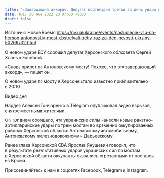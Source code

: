 ```yaml
---
title: "«Завершающий аккорд». Депутат подтвердил третьи за день удары по Антоновскому мосту"
date: Tue, 30 Aug 2022 23:07:00 +0300
draft: false
---
```

Источник: Новое Время https://nv.ua/ukraine/events/nastuplenie-vsu-na-herson-antonovskiy-most-obstrelyali-tretiy-raz-za-den-novosti-ukrainy-50266732.html


О новом ударе ВСУ сообщил депутат Херсонского облсовета Сергей Хлань в Facebook.

«Снова прилет по Антоновскому мосту! Похоже, что это завершающий аккорд», — пишет он.

О новом ударе по мосту в Херсоне стало известно приблизительно в 20:10.

 Видео дня   

Нардеп Алексей Гончаренко в Telegram опубликовал видео взрывов, снятое местными жителями. 

ОК Юг днем сообщало, что украинские силы нанесли новые ракетно-артиллерийские удары по трем мостам во временно оккупированных районах Херсонской области: Антоновскому автомобильному, Антоновскому железнодорожному и Дарьевскому.

Ранее глава Херсонской ОВА Ярослав Янушевич говорил, что в результате результативных ударов украинских сил по мостам в Херсонской области оккупанты оказались отрезанными от поставок из Крыма.

Присоединяйтесь к нам в соцсетях Facebook, Telegram и Instagram.
